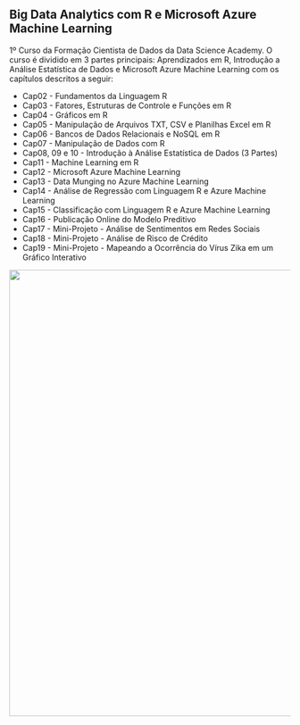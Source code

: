 ## Big Data Analytics com R e Microsoft Azure Machine Learning

1º Curso da Formação Cientista de Dados da Data Science Academy. O curso é dividido em 3 partes principais: Aprendizados em R, Introdução a Análise Estatística de Dados e Microsoft Azure Machine Learning com os capítulos descritos a seguir:

<ul>
  <li>Cap02 - Fundamentos da Linguagem R</li>
  <li>Cap03 - Fatores, Estruturas de Controle e Funções em R</li>
  <li>Cap04 - Gráficos em R</li>
  <li>Cap05 - Manipulação de Arquivos TXT, CSV e Planilhas Excel em R</li>
  <li>Cap06 - Bancos de Dados Relacionais e NoSQL em R</li>
  <li>Cap07 - Manipulação de Dados com R</li>
  <li>Cap08, 09 e 10 - Introdução à Análise Estatística de Dados (3 Partes)</li>
  <li>Cap11 - Machine Learning em R</li>
  <li>Cap12 - Microsoft Azure Machine Learning</li>
  <li>Cap13 - Data Munging no Azure Machine Learning</li>
  <li>Cap14 - Análise de Regressão com Linguagem R e Azure Machine Learning</li>
  <li>Cap15 - Classificação com Linguagem R e Azure Machine Learning</li>
  <li>Cap16 - Publicação Online do Modelo Preditivo</li>
  <li>Cap17 - Mini-Projeto - Análise de Sentimentos em Redes Sociais</li>
  <li>Cap18 - Mini-Projeto - Análise de Risco de Crédito</li>
  <li>Cap19 - Mini-Projeto - Mapeando a Ocorrência do Vírus Zika em um Gráfico Interativo</li>
</ul>

<center><img src="https://user-images.githubusercontent.com/61481422/99679007-36d0aa00-2a5a-11eb-8361-1b7712614b1f.jpg" alt="" width="800"></center>
